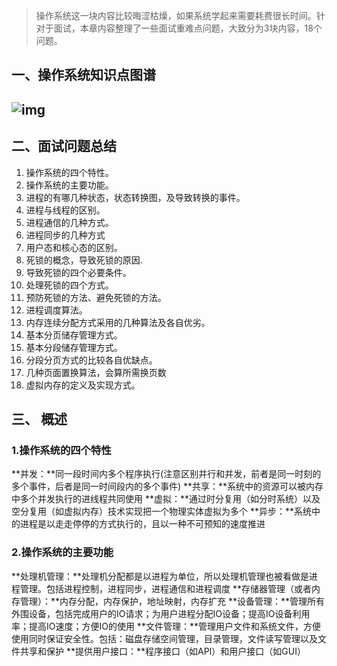 > 操作系统这一块内容比较晦涩枯燥，如果系统学起来需要耗费很长时间。针对于面试，本章内容整理了一些面试重难点问题，大致分为3块内容，18个问题。

## 一、操作系统知识点图谱

## ![img](http://upload-images.jianshu.io/upload_images/3985563-7827dd40c57fa1c5.png?imageMogr2/auto-orient/strip%7CimageView2/2/w/1240)

## 二、面试问题总结

1. 操作系统的四个特性。
2. 操作系统的主要功能。
3. 进程的有哪几种状态，状态转换图，及导致转换的事件。
4. 进程与线程的区别。
5. 进程通信的几种方式。
6. 进程同步的几种方式
7. 用户态和核心态的区别。
8. 死锁的概念，导致死锁的原因.
9. 导致死锁的四个必要条件。
10. 处理死锁的四个方式。
11. 预防死锁的方法、避免死锁的方法。
12. 进程调度算法。
13. 内存连续分配方式采用的几种算法及各自优劣。
14. 基本分页储存管理方式。
15. 基本分段储存管理方式。
16. 分段分页方式的比较各自优缺点。
17. 几种页面置换算法，会算所需换页数
18. 虚拟内存的定义及实现方式。

## 三、 概述

### 1.操作系统的四个特性

**并发：**同一段时间内多个程序执行(注意区别并行和并发，前者是同一时刻的多个事件，后者是同一时间段内的多个事件)
**共享：**系统中的资源可以被内存中多个并发执行的进线程共同使用
**虚拟：**通过时分复用（如分时系统）以及空分复用（如虚拟内存）技术实现把一个物理实体虚拟为多个
**异步：**系统中的进程是以走走停停的方式执行的，且以一种不可预知的速度推进

### 2.操作系统的主要功能

**处理机管理：**处理机分配都是以进程为单位，所以处理机管理也被看做是进程管理。包括进程控制，进程同步，进程通信和进程调度
**存储器管理（或者内存管理）：**内存分配，内存保护，地址映射，内存扩充
**设备管理：**管理所有外围设备，包括完成用户的IO请求；为用户进程分配IO设备；提高IO设备利用率；提高IO速度；方便IO的使用
**文件管理：**管理用户文件和系统文件，方便使用同时保证安全性。包括：磁盘存储空间管理，目录管理，文件读写管理以及文件共享和保护
**提供用户接口：**程序接口（如API）和用户接口（如GUI）